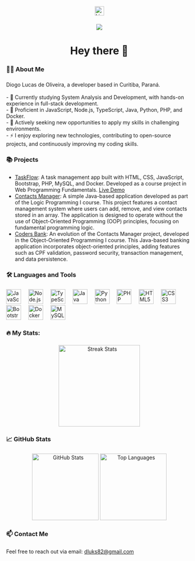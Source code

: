 ###

<div align="center">
  <a href="https://www.linkedin.com/in/diogo-lucas-de-oliveira/">
    <img src="https://img.shields.io/static/v1?message=LinkedIn&logo=linkedin&label=&color=0077B5&logoColor=white&labelColor=&style=for-the-badge" height="25" alt="LinkedIn" />
  </a>
</div>

###

<div align="center">
  <img src="https://visitor-badge.laobi.icu/badge?page_id=dluks82.dluks82" />
</div>

###

<h1 align="center">Hey there 👋</h1>

###

<h3 align="left">👨‍💻 About Me</h3>

###

<p align="left">Diogo Lucas de Oliveira, a developer based in Curitiba, Paraná.<br><br>
- 🌱 Currently studying System Analysis and Development, with hands-on experience in full-stack development.<br>
- 💼 Proficient in JavaScript, Node.js, TypeScript, Java, Python, PHP, and Docker.<br>
- 🚀 Actively seeking new opportunities to apply my skills in challenging environments.<br>
- ⚡ I enjoy exploring new technologies, contributing to open-source projects, and continuously improving my coding skills.</p>

###

<h3 align="left">📚 Projects</h3>

###

<ul>
  <li><a href="https://github.com/dluks82/fpw-as2-taskflow">TaskFlow</a>: A task management app built with HTML, CSS, JavaScript, Bootstrap, PHP, MySQL, and Docker. Developed as a course project in Web Programming Fundamentals. <a href="https://taskflow.11051982.xyz">Live Demo</a></li>
  
  <li><a href="https://github.com/dluks82/coders24_lp_projeto_final">Contacts Manager</a>: A simple Java-based application developed as part of the Logic Programming I course. This project features a contact management system where users can add, remove, and view contacts stored in an array. The application is designed to operate without the use of Object-Oriented Programming (OOP) principles, focusing on fundamental programming logic.</li>

  <li><a href="https://github.com/dluks82/coders24_poo_projeto_final">Coders Bank</a>: An evolution of the Contacts Manager project, developed in the Object-Oriented Programming I course. This Java-based banking application incorporates object-oriented principles, adding features such as CPF validation, password security, transaction management, and data persistence.</li>
</ul>


###

<h3 align="left">🛠️ Languages and Tools</h3>

###

<div align="left">
  <img src="https://cdn.jsdelivr.net/gh/devicons/devicon/icons/javascript/javascript-original.svg" height="40" alt="JavaScript" />
  <img width="12" />
  <img src="https://cdn.jsdelivr.net/gh/devicons/devicon/icons/nodejs/nodejs-original.svg" height="40" alt="Node.js" />
  <img width="12" />
  <img src="https://cdn.jsdelivr.net/gh/devicons/devicon/icons/typescript/typescript-original.svg" height="40" alt="TypeScript" />
  <img width="12" />
  <img src="https://cdn.jsdelivr.net/gh/devicons/devicon/icons/java/java-original.svg" height="40" alt="Java" />
  <img width="12" />
  <img src="https://cdn.jsdelivr.net/gh/devicons/devicon/icons/python/python-original.svg" height="40" alt="Python" />
  <img width="12" />
  <img src="https://cdn.jsdelivr.net/gh/devicons/devicon/icons/php/php-original.svg" height="40" alt="PHP" />
  <img width="12" />
  <img src="https://cdn.jsdelivr.net/gh/devicons/devicon/icons/html5/html5-original.svg" height="40" alt="HTML5" />
  <img width="12" />
  <img src="https://cdn.jsdelivr.net/gh/devicons/devicon/icons/css3/css3-original.svg" height="40" alt="CSS3" />
  <img width="12" />
  <img src="https://cdn.jsdelivr.net/gh/devicons/devicon/icons/bootstrap/bootstrap-original.svg" height="40" alt="Bootstrap" />
  <img width="12" />
  <img src="https://cdn.jsdelivr.net/gh/devicons/devicon/icons/docker/docker-plain-wordmark.svg" height="40" alt="Docker" />
  <img width="12" />
  <img src="https://cdn.jsdelivr.net/gh/devicons/devicon/icons/mysql/mysql-original-wordmark.svg" height="40" alt="MySQL" />
</div>

###

<h3 align="left">🔥 My Stats:</h3>

###

<div align="center">
  <img src="https://streak-stats.demolab.com?user=dluks82&locale=en&mode=daily&theme=dark&hide_border=false&border_radius=5&order=3" height="220" alt="Streak Stats" />
</div>

###

<h3 align="left">📈 GitHub Stats</h3>

###

<div align="center">
  <img src="https://github-readme-stats.vercel.app/api?username=dluks82&show_icons=true&theme=dark" height="180" alt="GitHub Stats" />
  <img src="https://github-readme-stats.vercel.app/api/top-langs/?username=dluks82&layout=compact&theme=dark" height="180" alt="Top Languages" />
</div>

###

<h3 align="left">📫 Contact Me</h3>

###

<p align="left">Feel free to reach out via email: <a href="mailto:dluks82@gmail.com">dluks82@gmail.com</a></p>
